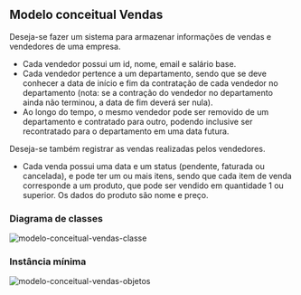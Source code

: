 ## Modelo conceitual Vendas

Deseja-se fazer um sistema para armazenar informações de vendas e vendedores de uma empresa. 
- Cada vendedor possui um id, nome, email e salário base. 
- Cada vendedor pertence a um departamento, sendo que se deve conhecer a data de início e fim da contratação de cada vendedor no departamento (nota: se a contração do vendedor no departamento ainda não terminou, a data de fim deverá ser nula). 
- Ao longo do tempo, o mesmo vendedor pode ser removido de um departamento e contratado para outro, podendo inclusive ser recontratado para o departamento em uma data futura.

Deseja-se também registrar as vendas realizadas pelos vendedores. 
- Cada venda possui uma data e um status (pendente, faturada ou cancelada), e pode ter um ou mais itens, sendo que cada item de venda corresponde a um produto, que pode ser vendido em quantidade 1 ou superior. Os dados do produto são nome e preço.

### Diagrama de classes

![modelo-conceitual-vendas-classe](https://user-images.githubusercontent.com/100785891/213074293-6c25032e-b468-41de-b4e5-d5ee35e54cb1.png)


### Instância mínima

![modelo-conceitual-vendas-objetos](https://user-images.githubusercontent.com/100785891/212748188-5c9ae337-2275-40f7-bfac-93ca6146ac4c.png)
